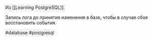 Из [[Learning PostgreSQL]].

Запись лога до принятия изменения в базе, чтобы в случае сбоя восстановить события.

#database #postgresql 